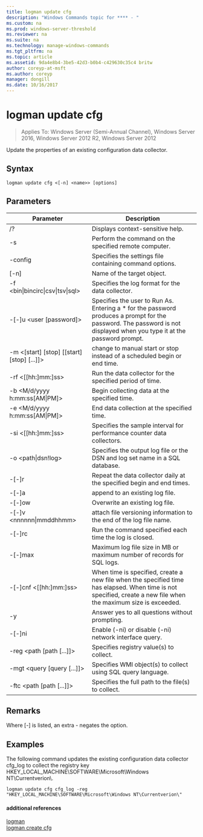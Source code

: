 ```yaml
---
title: logman update cfg
description: "Windows Commands topic for **** - "
ms.custom: na
ms.prod: windows-server-threshold
ms.reviewer: na
ms.suite: na
ms.technology: manage-windows-commands
ms.tgt_pltfrm: na
ms.topic: article
ms.assetid: 9da4e8b4-3be5-42d3-b0b4-c429630c35c4 britw
author: coreyp-at-msft
ms.author: coreyp
manager: dongill
ms.date: 10/16/2017
---
```

# logman update cfg

>Applies To: Windows Server (Semi-Annual Channel), Windows Server 2016, Windows Server 2012 R2, Windows Server 2012

Update the properties of an existing configuration data collector.  
  
## Syntax  
```  
logman update cfg <[-n] <name>> [options]  
```  
## Parameters  
|Parameter|Description|  
|-------|--------|  
|/?|Displays context-sensitive help.|  
|-s <computer name>|Perform the command on the specified remote computer.|  
|-config <value>|Specifies the settings file containing command options.|  
|[-n] <name>|Name of the target object.|  
|-f <bin&#124;bincirc&#124;csv&#124;tsv&#124;sql>|Specifies the log format for the data collector.|  
|-[-]u <user [password]>|Specifies the user to Run As. Entering a * for the password produces a prompt for the password. The password is not displayed when you type it at the password prompt.|  
|-m <[start] [stop] [[start] [stop] [...]]>|change to manual start or stop instead of a scheduled begin or end time.|  
|-rf <[[hh:]mm:]ss>|Run the data collector for the specified period of time.|  
|-b <M/d/yyyy h:mm:ss[AM&#124;PM]>|Begin collecting data at the specified time.|  
|-e <M/d/yyyy h:mm:ss[AM&#124;PM]>|End data collection at the specified time.|  
|-si <[[hh:]mm:]ss>|Specifies the sample interval for performance counter data collectors.|  
|-o <path&#124;dsn!log>|Specifies the output log file or the DSN and log set name in a SQL database.|  
|-[-]r|Repeat the data collector daily at the specified begin and end times.|  
|-[-]a|append to an existing log file.|  
|-[-]ow|Overwrite an existing log file.|  
|-[-]v <nnnnnn&#124;mmddhhmm>|attach file versioning information to the end of the log file name.|  
|-[-]rc <task>|Run the command specified each time the log is closed.|  
|-[-]max <value>|Maximum log file size in MB or maximum number of records for SQL logs.|  
|-[-]cnf <[[hh:]mm:]ss>|When time is specified, create a new file when the specified time has elapsed. When time is not specified, create a new file when the maximum size is exceeded.|  
|-y|Answer yes to all questions without prompting.|  
|-[-]ni|Enable (-ni) or disable (-ni) network interface query.|  
|-reg <path [path [...]]>|Specifies registry value(s) to collect.|  
|-mgt <query [query [...]]>|Specifies WMI object(s) to collect using SQL query language.|  
|-ftc <path [path [...]]>|Specifies the full path to the file(s) to collect.|  
## Remarks  
Where [-] is listed, an extra - negates the option.  
## <a name="BKMK_examples"></a>Examples  
The following command updates the existing configuration data collector cfg_log to collect the registry key HKEY_LOCAL_MACHINE\SOFTWARE\Microsoft\Windows NT\Currentverion\\.  
```  
logman update cfg cfg_log -reg "HKEY_LOCAL_MACHINE\SOFTWARE\Microsoft\Windows NT\Currentverion\"  
```  
#### additional references  
[logman](logman.md)  
[logman create cfg](logman-create-cfg.md)  
